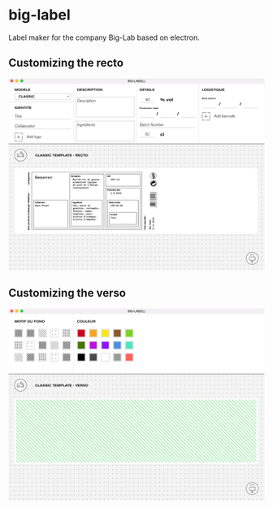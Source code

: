 # big-label

Label maker for the company Big-Lab based on electron.

## Customizing the recto

![Alt text](assets/Big-Label-Recto.png?raw=true "Screen-Recto")

## Customizing the verso

![Alt text](assets/Big-Label-Verso.png?raw=true "Screen-Verso")

